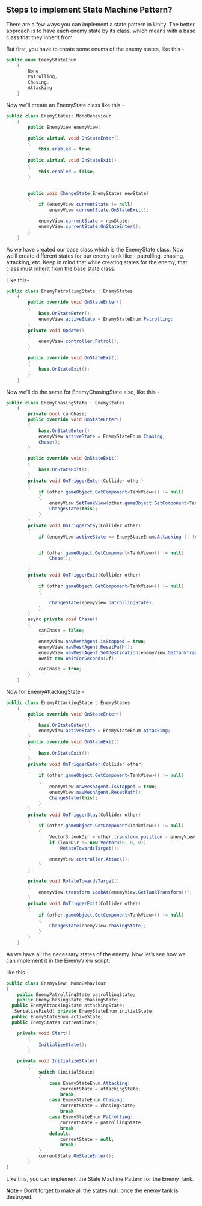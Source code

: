## Steps to implement State Machine Pattern?

There are a few ways you can implement a state pattern in Unity. The better approach is to have each enemy state by its class, which means with a base class that they inherit from.

But first, you have to create some enums of the enemy states, like this -
```C#
public enum EnemyStateEnum
    {
        None,
        Patrolling,
        Chasing,
        Attacking
    }
```
Now we’ll create an EnemyState class like this -
```C#
public class EnemyStates: MonoBehaviour
    {
        public EnemyView enemyView;

        public virtual void OnStateEnter()
        {
            this.enabled = true;
        }
        public virtual void OnStateExit()
        {
            this.enabled = false;
        }


        public void ChangeState(EnemyStates newState)
        {
            if (enemyView.currentState != null)
                enemyView.currentState.OnStateExit();

            enemyView.currentState = newState;
            enemyView.currentState.OnStateEnter();
        }
    }
```
As we have created our base class which is the EnemyState class. Now we’ll create different states for our enemy tank like - patrolling, chasing, attacking, etc. Keep in mind that while creating states for the enemy, that class must inherit from the base state class.

Like this-
```C#
public class EnemyPatrollingState : EnemyStates
    {
        public override void OnStateEnter()
        {
            base.OnStateEnter();
            enemyView.activeState = EnemyStateEnum.Patrolling;
        }
        private void Update()
        {
            enemyView.controller.Patrol();
        }

        public override void OnStateExit()
        {
            base.OnStateExit();
        }
    }
```
Now we’ll do the same for EnemyChasingState also, like this -
```C#
public class EnemyChasingState : EnemyStates
    {
        private bool canChase;
        public override void OnStateEnter()
        {
            base.OnStateEnter();
            enemyView.activeState = EnemyStateEnum.Chasing;
            Chase();
        }

        public override void OnStateExit()
        {
            base.OnStateExit();
        }
        private void OnTriggerEnter(Collider other)
        {
            if (other.gameObject.GetComponent<TankView>() != null)
            {
                enemyView.SetTankView(other.gameObject.GetComponent<TankView>());
                ChangeState(this);
            }
        }
        private void OnTriggerStay(Collider other)
        {
            if (enemyView.activeState == EnemyStateEnum.Attacking || !canChase) return;


            if (other.gameObject.GetComponent<TankView>() != null)
                Chase();

        }
        private void OnTriggerExit(Collider other)
        {
            if (other.gameObject.GetComponent<TankView>() != null)
            {

                ChangeState(enemyView.patrollingState);
            }
        }
        async private void Chase()
        {
            canChase = false;

            enemyView.navMeshAgent.isStopped = true;
            enemyView.navMeshAgent.ResetPath();
            enemyView.navMeshAgent.SetDestination(enemyView.GetTankTransform().position);
            await new WaitForSeconds(2f);

            canChase = true;
        }
    }
```
Now for EnemyAttackingState - 
```C#
public class EnemyAttackingState : EnemyStates
    {
        public override void OnStateEnter()
        {
            base.OnStateEnter();
            enemyView.activeState = EnemyStateEnum.Attacking;
        }
        public override void OnStateExit()
        {
            base.OnStateExit();
        }
        private void OnTriggerEnter(Collider other)
        {
            if (other.gameObject.GetComponent<TankView>() != null)
            {
                enemyView.navMeshAgent.isStopped = true;
                enemyView.navMeshAgent.ResetPath();
                ChangeState(this);
            }
        }
        private void OnTriggerStay(Collider other)
        {
            if (other.gameObject.GetComponent<TankView>() != null)
            {
                Vector3 lookDir = other.transform.position - enemyView.transform.position;
                if (lookDir != new Vector3(0, 0, 0))
                    RotateTowardsTarget();

                enemyView.controller.Attack();
            }
        }

        private void RotateTowardsTarget()
        {
            enemyView.transform.LookAt(enemyView.GetTankTransform());
        }
        private void OnTriggerExit(Collider other)
        {
            if (other.gameObject.GetComponent<TankView>() != null)
            {
                ChangeState(enemyView.chasingState);
            }
        }
    }
```
As we have all the necessary states of the enemy. Now let’s see how we can implement it in the EnemyView script.

like this -
```C#
public class EnemyView: MonoBehaviour
{
	public EnemyPatrollingState patrollingState;
	public EnemyChasingState chasingState;
  public EnemyAttackingState attackingState;
  [SerializeField] private EnemyStateEnum initialState;
  public EnemyStateEnum activeState;
  public EnemyStates currentState;

	private void Start()
        {
            InitializeState();
        }

	private void InitializeState()
        {
            switch (initialState)
            {
                case EnemyStateEnum.Attacking:
                    currentState = attackingState;
                    break;
                case EnemyStateEnum.Chasing:
                    currentState = chasingState;
                    break;
                case EnemyStateEnum.Patrolling:
                    currentState = patrollingState;
                    break;
                default:
                    currentState = null;
                    break;
            }
            currentState.OnStateEnter();
        }
}
```
Like this, you can implement the State Machine Pattern for the Enemy Tank.

**Note** - Don’t forget to make all the states null, once the enemy tank is destroyed.
